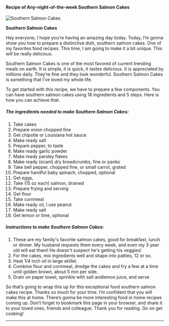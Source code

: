            

#### Recipe of Any-night-of-the-week Southern Salmon Cakes

![Southern Salmon Cakes](https://img-global.cpcdn.com/recipes/49355927/751x532cq70/southern-salmon-cakes-recipe-main-photo.jpg)

**Southern Salmon Cakes**

Hey everyone, I hope you’re having an amazing day today. Today, I’m gonna show you how to prepare a distinctive dish, southern salmon cakes. One of my favorites food recipes. This time, I am going to make it a bit unique. This will be really delicious.

Southern Salmon Cakes is one of the most favored of current trending meals on earth. It is simple, it is quick, it tastes delicious. It is appreciated by millions daily. They’re fine and they look wonderful. Southern Salmon Cakes is something that I’ve loved my whole life.

To get started with this recipe, we have to prepare a few components. You can have southern salmon cakes using 18 ingredients and 5 steps. Here is how you can achieve that.

##### The ingredients needed to make Southern Salmon Cakes:

1.  Take cakes
2.  Prepare onion chopped fine
3.  Get chipotle or Louisiana hot sauce
4.  Make ready salt
5.  Prepare pepper, to taste
6.  Make ready garlic powder
7.  Make ready parsley flakes
8.  Make ready (scant) dry breadcrumbs, fine or panko
9.  Take bell pepper, chopped fine, or small carrot, grated
10.  Prepare handful baby spinach, chopped, optional
11.  Get eggs,
12.  Take (15 oz each) salmon, drained
13.  Prepare frying and serving
14.  Get flour
15.  Take cornmeal
16.  Make ready oil, I use peanut
17.  Make ready salt
18.  Get lemon or lime, optional

##### Instructions to make Southern Salmon Cakes:

1.  These are my family's favorite salmon cakes, good for breakfast, lunch or dinner. My husband requests them every week, and even my 3 year old will eat them! He doesn't suspect he's getting his veggies!
2.  For the cakes, mix ingredients well and shape into patties, 12 or so.
3.  Heat 1/4 inch oil in large skillet.
4.  Combine flour and cornmeal, dredge the cakes and fry a few at a time until golden brown, about 5 min per side.
5.  Drain on paper towel, sprinkle with salt andlemon juice, and serve

So that’s going to wrap this up for this exceptional food southern salmon cakes recipe. Thanks so much for your time. I’m confident that you will make this at home. There’s gonna be more interesting food in home recipes coming up. Don’t forget to bookmark this page in your browser, and share it to your loved ones, friends and colleague. Thank you for reading. Go on get cooking!

* * *